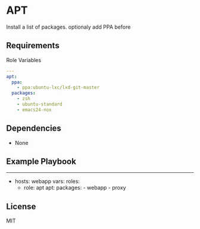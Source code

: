 APT
==========

Install a list of packages. optionaly add PPA before

Requirements
------------

Role Variables

```yaml
---
apt:
  ppa:
    - ppa:ubuntu-lxc/lxd-git-master
  packages:
    - zsh
    - ubuntu-standard
    - emacs24-nox
```

Dependencies
------------

 - None

Example Playbook
----------------

---
- hosts: webapp
  vars:
  roles:
    - role: apt
      apt:
        packages:
          - webapp
          - proxy

License
-------

MIT
